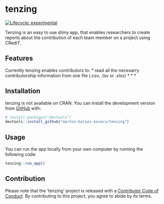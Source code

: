 
<!-- README.md is generated from README.Rmd. Please edit that file -->

# tenzing

<!-- badges: start -->

[![Lifecycle:
experimental](https://img.shields.io/badge/lifecycle-experimental-orange.svg)](https://www.tidyverse.org/lifecycle/#experimental)
<!-- badges: end -->

Tenzing is an easy to use shiny app, that enables researchers to create
reports about the contribution of each team member on a project using
CRediT.

## Features

Currently tenzing enables contributors to: \* read all the necesarry
contributorship information from one file (.csv, .tsv or .xlsx) \* * *

## Installation

tenzing is not available on CRAN. You can install the development
version from [GitHub](https://github.com/) with:

``` r
# install.packages("devtools")
devtools::install_github("marton-balazs-kovacs/tenzing")
```

## Usage

You can run the app locally from your own computer by running the
following code:

``` r
tenzing::run_app()
```

## Contribution

Please note that the ‘tenzing’ project is released with a [Contributor
Code of Conduct](CODE_OF_CONDUCT.md). By contributing to this project,
you agree to abide by its terms.
